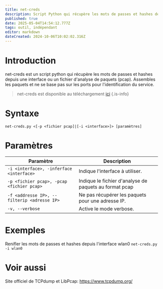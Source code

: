 ```yaml
---
title: net-creds
description: Script Python qui récupère les mots de passes et hashes depuis une interface ou un fichier de capture de paquets (pcap). Assembles les paquets et ne se base pas sur les ports pour l'identification du service.
published: true
date: 2025-05-04T14:54:12.777Z
tags: outil, indépendant
editor: markdown
dateCreated: 2024-10-06T10:02:02.316Z
---
```


# Introduction

net-creds est un script python qui récupère les mots de passes et hashes depuis une interface ou un fichier d'analyse de paquets (pcap). Assembles les paquets et ne se base pas sur les ports pour l'identification du service.

> net-creds est disponible au téléchargement [ici](https://github.com/DanMcInerney/net-creds/)
> {.is-info}

# Syntaxe

`net-creds.py <[-p <fichier pcap]|[-i <interface>]> [paramètres]`

# Paramètres

| Paramètre                                   | Description                                            |
| ------------------------------------------- | ------------------------------------------------------ |
| `-i <interface>, -inferface <interface>`    | Indique l'interface à utiliser.                        |
| `-p <fichier pcap>, -pcap <fichier pcap>`   | Indique le fichier d'analyse de paquets au format pcap |
| `-f <addresse IP>, --filterip <adresse IP>` | Ne pas récupérer les paquets pour une adresse IP.      |
| `-v, --verbose`                             | Active le mode verbose.                                |

# Exemples

Renifler les mots de passes et hashes depuis l'interface wlan0
`net-creds.py -i wlan0`

# Voir aussi

Site officiel de TCPdump et LibPcap:
https://www.tcpdump.org/
